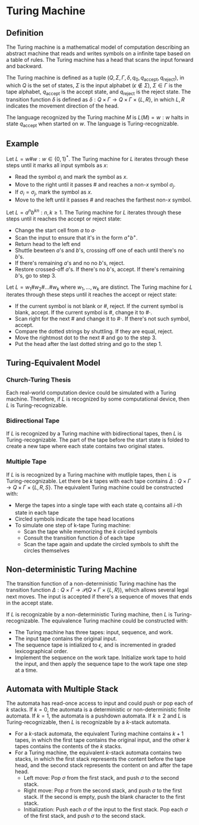 # Turing Machine

## Definition

The Turing machine is a mathematical model of computation describing an abstract machine that reads and writes symbols on a infinite tape based on a table of rules. The Turing machine has a head that scans the input forward and backward.

The Turing machine is defined as a tuple $(Q, \Sigma, \Gamma, \delta, q_0, q_{\text{accept}}, q_{\text{reject}})$, in which $Q$ is the set of states, $\Sigma$ is the input alphabet ($\epsilon \notin \Sigma$), $\Sigma \in \Gamma$ is the tape alphabet, $q_\text{accept}$ is the accept state, and $q_\text{reject}$ is the reject state. The transition function $\delta$ is defined as $\delta: Q \times \Gamma \rightarrow Q \times \Gamma \times \{ L, R \}$, in which $L, R$ indicates the movement direction of the head.

The language recognized by the Turing machine $M$ is $L(M) = { w: w \text{ halts in state } q_{\text{accept}} \text{ when started on } w }$. The language is Turing-recognizable.

## Example

Let $L = { w\#w: w \in \{ 0, 1 \}^* }$. The Turing machine for $L$ iterates through these steps until it marks all input symbols as $x$:

- Read the symbol $\sigma_i$ and mark the symbol as $x$.
- Move to the right until it passes $\#$ and reaches a non-$x$ symbol $\sigma_j$.
- If $\sigma_i = \sigma_j$, mark the symbol as $x$.
- Move to the left until it passes $\#$ and reaches the farthest non-$x$ symbol.

Let $L = {a^n b^{kn}: n, k \geq 1}$. The Turing machine for $L$ iterates through these steps until it reaches the accept or reject state:

- Change the start cell from $a$ to $a \cdot$
- Scan the input to ensure that it's in the form $a^+ b^+$.
- Return head to the left end
- Shuttle bewteen $a$'s and $b$'s, crossing off one of each until there's no $b$'s.
- If there's remaining $a$'s and no no $b$'s, reject.
- Restore crossed-off $a$'s. If there's no $b$'s, accept. If there's remaining $b$'s, go to step 3.

Let $L = {w_1 \# w_2 \# \dots \# w_k }$ where $w_1, \dots, w_k$ are distinct. The Turing machine for $L$ iterates through these steps until it reaches the accept or reject state:

- If the current symbol is not blank or $\#$, reject. If the current symbol is blank, accept. If the current symbol is $\#$, change it to $\# \cdot$.
- Scan right for the next $\#$ and change it to $\# \cdot$. If there's not such symbol, accept.
- Compare the dotted strings by shuttling. If they are equal, reject.
- Move the rightmost dot to the next $\#$ and go to the step 3.
- Put the head after the last dotted string and go to the step 1.

## Turing-Equivalent Model

### Church-Turing Thesis

Each real-world computation device could be simulated with a Turing machine. Therefore, if $L$ is recognized by some computational device, then $L$ is Turing-recognizable.

### Bidirectional Tape

If $L$ is recognized by a Turing machine with bidirectional tapes, then $L$ is Turing-recognizable. The part of the tape before the start state is folded to create a new tape where each state contains two original states.

### Multiple Tape

If $L$ is is recognized by a Turing machine with mutliple tapes, then $L$ is Turing-recognizable. Let there be $k$ tapes with each tape contains $\Delta: Q \times \Gamma \rightarrow Q \times \Gamma \times \{ L, R, S \}$. The equivalent Turing machine could be constructed with:

- Merge the tapes into a single tape with each state $q_i$ contains all $i$-th state in each tape
- Circled symbols indicate the tape head locations
- To simulate one step of k-tape Turing machine:
  - Scan the tape while memorizing the $k$ circiled symbols
  - Consult the transition function $\delta$ of each tape
  - Scan the tape again and update the circled symbols to shift the circles themselves

## Non-deterministic Turing Machine

The transition function of a non-deterministic Turing machine has the transition function $\Delta: Q \times \Gamma \rightarrow \mathcal{P}(Q \times \Gamma \times \{ L, R \})$, which allows several legal next moves. The input is accepted if there's a sequence of moves that ends in the accept state.

If $L$ is recognizable by a non-deterministic Turing machine, then $L$ is Turing-recognizable. The equivalence Turing machine could be constructed with:

- The Turing machine has three tapes: input, sequence, and work.
- The input tape contains the original input.
- The sequence tape is intialized to $\epsilon$, and is incremented in graded lexicographical order.
- Implement the sequence on the work tape. Initialize work tape to hold the input, and then apply the sequence tape to the work tape one step at a time.

## Automata with Multiple Stack

The automata has read-once access to input and could push or pop each of $k$ stacks. If $k = 0$, the automata is a deterministic or non-deterministic finite automata. If $k = 1$, the automata is a pushdown automata. If $k \geq 2$ and $L$ is Turing-recognizable, then $L$ is recognizable by a $k$-stack automata.

- For a $k$-stack automata, the equivalent Turing machine contains $k + 1$ tapes, in which the first tape contains the original input, and the other $k$ tapes contains the contents of the $k$ stacks.
- For a Turing machine, the equivalent $k$-stack automata contains two stacks, in which the first stack represents the content before the tape head, and the second stack represents the content on and after the tape head.
  - Left move: Pop $\sigma$ from the first stack, and push $\sigma$ to the second stack.
  - Right move: Pop $\sigma$ from the second stack, and push $\sigma$ to the first stack. If the second is empty, push the blank character to the first stack.
  - Initialization: Push each $\sigma$ of the input to the first stack. Pop each $\sigma$ of the first stack, and push $\sigma$ to the second stack.
